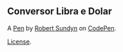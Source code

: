 Conversor Libra e Dolar
-----------------------


A [Pen](https://codepen.io/bobsundyn/pen/BapyxyB) by [Robert Sundyn](https://codepen.io/bobsundyn) on [CodePen](https://codepen.io).

[License](https://codepen.io/bobsundyn/pen/BapyxyB/license).
